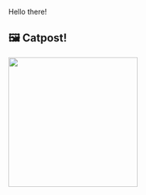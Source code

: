 Hello there!



## 🖼️ Catpost!

<sub>
    <img src="https://cdn2.thecatapi.com/images/b56.gif" height="256">
</sub>


